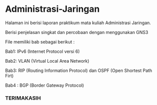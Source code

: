 # Administrasi-Jaringan

Halaman ini berisi laporan praktikum mata kuliah Administrasi Jaringan.

Berisi penjelasan singkat dan percobaan dengan menggunakan GNS3

File memiliki bab sebagai berikut :

Bab1: IPv6 (Internet Protocol versi 6)

Bab2: VLAN (Virtual Local Area Network)

Bab3: RIP (Routing Information Protocol) dan OSPF (Open Shortest Path Firt)

Bab4 : BGP (Border Gateway Protocol)

### TERIMAKASIH

